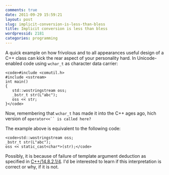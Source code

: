 ```yaml
---
comments: true
date: 2011-09-29 15:59:21
layout: post
slug: implicit-conversion-is-less-than-bless
title: Implicit conversion is less than bless
wordpressid: 2181
categories: programming
---
```


A quick example on how frivolous and to all appearances useful design of a C++ class can kick the rear aspect of your personality hard. In Unicode-enabled code using `wchar_t` as character data carrier:




    
    <code>#include <comutil.h>
    #include <sstream>
    int main()
    {
       std::wostringstream oss;
       _bstr_t str(L"abc"); 
       oss << str;
    }</code>





Now, remembering that `wchar_t` has made it into the C++ ages ago, hich version of `operator<<`` is called here?`





The example above is equivalent to the following code:




    
    <code>std::wostringstream oss;
    _bstr_t str(L"abc"); 
    oss << static_cast<char*>(str);</code>





Possibly, it is because of failure of template argument deduction as specified in [C++/14.8.2.1/4](http://www.open-std.org/jtc1/sc22/wg21/). I'd be interested to learn if this interpretation is correct or why, if it is not.
